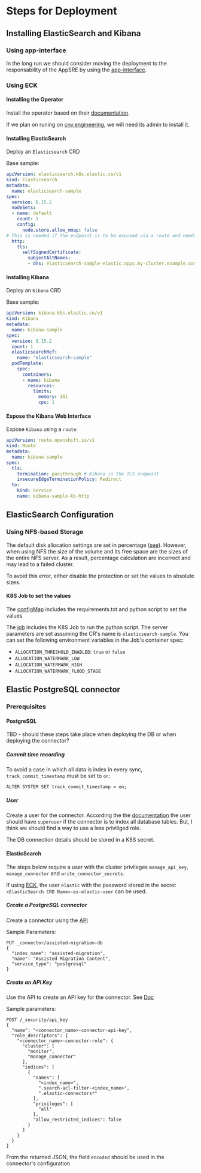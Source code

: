 # Steps for Deployment

## Installing ElasticSearch and Kibana

### Using app-interface

In the long run we should consider moving the deployment to the responsability of the AppSRE by using the [app-interface](https://gitlab.cee.redhat.com/service/app-interface/).

### Using ECK

#### Installing the Operator

Install the operator based on their [documentation](https://www.elastic.co/guide/en/cloud-on-k8s/current/k8s-openshift.html).

If we plan on runing on [cnv.engineering](https://console-openshift-console.apps.cnv2.engineering.redhat.com/), we will need its admin to install it.

#### Installing ElasticSearch

Deploy an `Elasticsearch` CRD

Base sample:
```yaml
apiVersion: elasticsearch.k8s.elastic.co/v1
kind: Elasticsearch
metadata:
  name: elasticsearch-sample
spec:
  version: 8.15.2
  nodeSets:
  - name: default
    count: 1
    config:
      node.store.allow_mmap: false
# This is needed if the endpoint is to be exposed via a route and needs to predict the route's name
  http:
    tls:
      selfSignedCertificate:
        subjectAltNames:
        - dns: elasticsearch-sample-elastic.apps.my-cluster.example.com
```

#### Installing Kibana
Deploy an `Kibana` CRD

Base sample:
```yaml
apiVersion: kibana.k8s.elastic.co/v1
kind: Kibana
metadata:
  name: kibana-sample
spec:
  version: 8.15.2
  count: 1
  elasticsearchRef:
    name: "elasticsearch-sample"
  podTemplate:
    spec:
      containers:
      - name: kibana
        resources:
          limits:
            memory: 1Gi
            cpu: 1
```

#### Expose the Kibana Web Interface

Expose `Kibana` using a `route`:

```yaml
apiVersion: route.openshift.io/v1
kind: Route
metadata:
  name: kibana-sample
spec:
  tls:
    termination: passthrough # Kibana is the TLS endpoint
    insecureEdgeTerminationPolicy: Redirect
  to:
    kind: Service
    name: kibana-sample-kb-http
```

## ElasticSearch Configuration

### Using NFS-based Storage

The default disk allocation settings are set in percentage ([see](https://www.elastic.co/guide/en/elasticsearch/reference/current/modules-cluster.html#disk-based-shard-allocation)).
However, when using NFS the size of the volume and its free space are the sizes of the entire NFS server. As a result, percentage calculation are incorrect and may lead to a failed cluster.

To avoid this error, either disable the protection or set the values to absolute sizes.

#### K8S Job to set the values

The [configMap](./allocation-settings-config.yml) includes the requirements.txt and python script to set the values

The [job](./allocation-settings-job.yml) includes the K8S Job to run the python script. The server parameters are set assuming the CR's name is `elasticsearch-sample`.
You can set the following environment variables in the Job's container spec:
- `ALLOCATION_THRESHOLD_ENABLED`: `true` or `false`
- `ALLOCATION_WATERMARK_LOW`
- `ALLOCATION_WATERMARK_HIGH`
- `ALLOCATION_WATERMARK_FLOOD_STAGE`

## Elastic PostgreSQL connector

### Prerequisites

#### PostgreSQL

TBD - should these steps take place when deploying the DB or when deploying the connector?

##### Commit time recording

To avoid a case in which all data is index in every sync, `track_commit_timestamp` must be set to `on`:
```
ALTER SYSTEM SET track_commit_timestamp = on;
```

##### User

Create a user for the connector.
According the the [documentation](https://www.elastic.co/guide/en/enterprise-search/current/postgresql-connector-client-tutorial.html#postgresql-connector-client-tutorial-postgresql-prerequisites) the user should have `superuser` if the connector is to index all database tables.
But, I think we should find a way to use a less priviliged role.

The DB connection details should be stored in a K8S secret.

#### ElasticSearch

The steps below require a user with the cluster privileges `manage_api_key`, `manage_connector` and `write_connector_secrets`.

If using [ECK](#using-eck), the user `elastic` with the password stored in the secret `<ElasticSearch CRD Name>-es-elastic-user` can be used.

##### Create a PostgreSQL connector

Create a connector using the [API](https://www.elastic.co/guide/en/elasticsearch/reference/8.15/create-connector-api.html)

Sample Parameters:
```
PUT _connector/assisted-migration-db
{
  "index_name": "assisted-migration",
  "name": "Assisted Migration Content",
  "service_type": "postgresql"
}
```

##### Create an API Key

Use the API to create an API key for the connector. See [Doc](https://www.elastic.co/guide/en/elasticsearch/reference/current/security-api-create-api-key.html)

Sample parameters:
```
POST /_security/api_key
{
  "name": "<connector_name>-connector-api-key",
  "role_descriptors": {
    "<connector_name>-connector-role": {
      "cluster": [
        "monitor",
        "manage_connector"
      ],
      "indices": [
        {
          "names": [
            "<index_name>",
            ".search-acl-filter-<index_name>",
            ".elastic-connectors*"
          ],
          "privileges": [
            "all"
          ],
          "allow_restricted_indices": false
        }
      ]
    }
  }
}
```

From the returned JSON, the field `encoded` should be used in the connector's configuration

